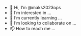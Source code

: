 - 👋 Hi, I’m @maks2023ops
- 👀 I’m interested in ...
- 🌱 I’m currently learning ...
- 💞️ I’m looking to collaborate on ...
- 📫 How to reach me ...

<!---
maks2023ops/maks2023ops is a ✨ special ✨ repository because its `README.md` (this file) appears on your GitHub profile.
You can click the Preview link to take a look at your changes.
--->
